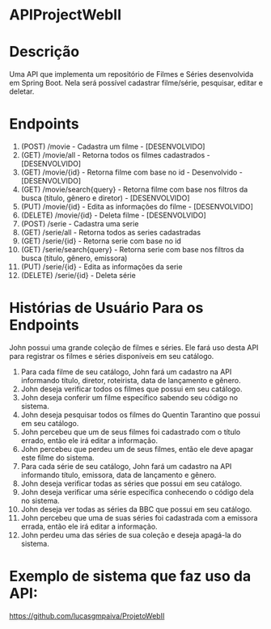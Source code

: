 # APIProjectWebII

# Descrição

Uma API que implementa um repositório de Filmes e Séries desenvolvida em Spring Boot. Nela será possível cadastrar filme/série, pesquisar, editar e deletar.

# Endpoints

1. (POST) /movie - Cadastra um filme - [DESENVOLVIDO]
2. (GET) /movie/all - Retorna todos os filmes cadastrados - [DESENVOLVIDO]
3. (GET) /movie/{id} - Retorna filme com base no id - Desenvolvido - [DESENVOLVIDO]
4. (GET) /movie/search{query} - Retorna filme com base nos filtros da busca (título, gênero e diretor) - [DESENVOLVIDO]
5. (PUT) /movie/{id} - Edita as informações do filme - [DESENVOLVIDO]
6. (DELETE) /movie/{id} - Deleta filme - [DESENVOLVIDO]
7. (POST) /serie - Cadastra uma serie 
8. (GET) /serie/all - Retorna todos as series cadastradas
9. (GET) /serie/{id} - Retorna serie com base no id
10. (GET) /serie/search{query} - Retorna serie com base nos filtros da busca (título, gênero, emissora)
11. (PUT) /serie/{id} - Edita as informações da serie
12. (DELETE) /serie/{id} - Deleta série

# Histórias de Usuário Para os Endpoints

John possui uma grande coleção de filmes e séries. Ele fará uso desta API para registrar os filmes e séries disponíveis em seu catálogo.

1. Para cada filme de seu catálogo, John fará um cadastro na API informando título, diretor, roteirista, data de lançamento e gênero.
2. John deseja verificar todos os filmes que possui em seu catálogo.
3. John deseja conferir um filme específico sabendo seu código no sistema.
4. John deseja pesquisar todos os filmes do Quentin Tarantino que possui em seu catálogo.
5. John percebeu que um de seus filmes foi cadastrado com o título errado, então ele irá editar a informação.
6. John percebeu que perdeu um de seus filmes, então ele deve apagar este filme do sistema.
7. Para cada série de seu catálogo, John fará um cadastro na API informando título, emissora, data de lançamento e gênero.
8. John deseja verificar todas as séries que possui em seu catálogo.
9. John deseja verificar uma série específica conhecendo o código dela no sistema.
10. John deseja ver todas as séries da BBC que possui em seu catálogo.
11. John percebeu que uma de suas séries foi cadastrada com a emissora errada, então ele irá editar a informação.
12. John perdeu uma das séries de sua coleção e deseja apagá-la do sistema.

# Exemplo de sistema que faz uso da API:
https://github.com/lucasgmpaiva/ProjetoWebII
